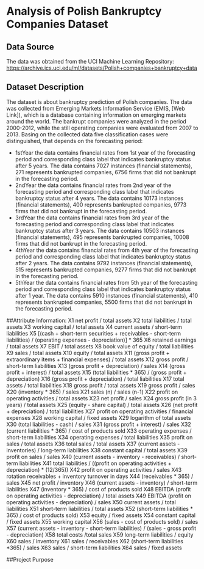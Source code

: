 # Analysis of Polish Bankruptcy Companies Dataset
<todo>

## Data Source
The data was obtained from the UCI Machine Learning Repository: https://archive.ics.uci.edu/ml/datasets/Polish+companies+bankruptcy+data

## Dataset Description
The dataset is about bankruptcy prediction of Polish companies. The data was collected from Emerging Markets Information Service (EMIS, [Web Link]), which is a database containing information on emerging markets around the world. The bankrupt companies were analyzed in the period 2000-2012, while the still operating companies were evaluated from 2007 to 2013.
Basing on the collected data five classification cases were distinguished, that depends on the forecasting period:
- 1stYear the data contains financial rates from 1st year of the forecasting period and corresponding class label that indicates bankruptcy status after 5 years. The data contains 7027 instances (financial statements), 271 represents bankrupted companies, 6756 firms that did not bankrupt in the forecasting period.
- 2ndYear the data contains financial rates from 2nd year of the forecasting period and corresponding class label that indicates bankruptcy status after 4 years. The data contains 10173 instances (financial statements), 400 represents bankrupted companies, 9773 firms that did not bankrupt in the forecasting period.
- 3rdYear the data contains financial rates from 3rd year of the forecasting period and corresponding class label that indicates bankruptcy status after 3 years. The data contains 10503 instances (financial statements), 495 represents bankrupted companies, 10008 firms that did not bankrupt in the forecasting period.
- 4thYear the data contains financial rates from 4th year of the forecasting period and corresponding class label that indicates bankruptcy status after 2 years. The data contains 9792 instances (financial statements), 515 represents bankrupted companies, 9277 firms that did not bankrupt in the forecasting period.
- 5thYear the data contains financial rates from 5th year of the forecasting period and corresponding class label that indicates bankruptcy status after 1 year. The data contains 5910 instances (financial statements), 410 represents bankrupted companies, 5500 firms that did not bankrupt in the forecasting period.
  

##Attribute Information:
X1 net profit / total assets
X2 total liabilities / total assets
X3 working capital / total assets
X4 current assets / short-term liabilities
X5 [(cash + short-term securities + receivables - short-term liabilities) / (operating expenses - depreciation)] * 365
X6 retained earnings / total assets
X7 EBIT / total assets
X8 book value of equity / total liabilities
X9 sales / total assets
X10 equity / total assets
X11 (gross profit + extraordinary items + financial expenses) / total assets
X12 gross profit / short-term liabilities
X13 (gross profit + depreciation) / sales
X14 (gross profit + interest) / total assets
X15 (total liabilities * 365) / (gross profit + depreciation)
X16 (gross profit + depreciation) / total liabilities
X17 total assets / total liabilities
X18 gross profit / total assets
X19 gross profit / sales
X20 (inventory * 365) / sales
X21 sales (n) / sales (n-1)
X22 profit on operating activities / total assets
X23 net profit / sales
X24 gross profit (in 3 years) / total assets
X25 (equity - share capital) / total assets
X26 (net profit + depreciation) / total liabilities
X27 profit on operating activities / financial expenses
X28 working capital / fixed assets
X29 logarithm of total assets
X30 (total liabilities - cash) / sales
X31 (gross profit + interest) / sales
X32 (current liabilities * 365) / cost of products sold
X33 operating expenses / short-term liabilities
X34 operating expenses / total liabilities
X35 profit on sales / total assets
X36 total sales / total assets
X37 (current assets - inventories) / long-term liabilities
X38 constant capital / total assets
X39 profit on sales / sales
X40 (current assets - inventory - receivables) / short-term liabilities
X41 total liabilities / ((profit on operating activities + depreciation) * (12/365))
X42 profit on operating activities / sales
X43 rotation receivables + inventory turnover in days
X44 (receivables * 365) / sales
X45 net profit / inventory
X46 (current assets - inventory) / short-term liabilities
X47 (inventory * 365) / cost of products sold
X48 EBITDA (profit on operating activities - depreciation) / total assets
X49 EBITDA (profit on operating activities - depreciation) / sales
X50 current assets / total liabilities
X51 short-term liabilities / total assets
X52 (short-term liabilities * 365) / cost of products sold)
X53 equity / fixed assets
X54 constant capital / fixed assets
X55 working capital
X56 (sales - cost of products sold) / sales
X57 (current assets - inventory - short-term liabilities) / (sales - gross profit - depreciation)
X58 total costs /total sales
X59 long-term liabilities / equity
X60 sales / inventory
X61 sales / receivables
X62 (short-term liabilities *365) / sales
X63 sales / short-term liabilities
X64 sales / fixed assets
  
##Project Purpose
<todo>
